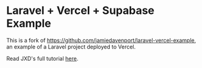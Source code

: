# Laravel + Vercel + Supabase Example

This is a fork of https://github.com/jamiedavenport/laravel-vercel-example, an example of a Laravel project deployed to Vercel.

Read JXD's full tutorial [here](https://www.jxd.dev/blog/laravel-vercel-example).
